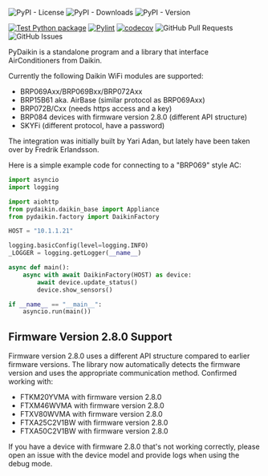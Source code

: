 ![PyPI - License](https://img.shields.io/pypi/l/pydaikin?color=green)
![PyPI - Downloads](https://img.shields.io/pypi/dw/pydaikin?label=downloads&logo=pypi&logoColor=white)
![PyPI - Version](https://img.shields.io/pypi/v/pydaikin?label=version&logo=pypi&logoColor=white)

[![Test Python package](https://github.com/fredrike/pydaikin/actions/workflows/pytest.yml/badge.svg)](https://github.com/fredrike/pydaikin/actions/workflows/pytest.yml)
[![Pylint](https://github.com/fredrike/pydaikin/actions/workflows/pylint.yml/badge.svg)](https://github.com/fredrike/pydaikin/actions/workflows/pylint.yml)
[![codecov](https://codecov.io/github/fredrike/pydaikin/graph/badge.svg?token=DFEYF4L0J2)](https://codecov.io/github/fredrike/pydaikin)
![GitHub Pull Requests](https://img.shields.io/github/issues-pr/fredrike/pydaikin?logo=github)
![GitHub Issues](https://img.shields.io/github/issues/fredrike/pydaikin?logo=github)

PyDaikin is a standalone program and a library that interface AirConditioners from Daikin.

Currently the following Daikin WiFi modules are supported:

* BRP069Axx/BRP069Bxx/BRP072Axx
* BRP15B61 aka. AirBase (similar protocol as BRP069Axx)
* BRP072B/Cxx (needs https access and a key)
* BRP084 devices with firmware version 2.8.0 (different API structure)
* SKYFi (different protocol, have a password)

The integration was initially built by Yari Adan, but lately have been taken over by Fredrik Erlandsson.

Here is a simple example code for connecting to a  "BRP069" style AC:
```python
import asyncio
import logging

import aiohttp
from pydaikin.daikin_base import Appliance
from pydaikin.factory import DaikinFactory

HOST = "10.1.1.21"

logging.basicConfig(level=logging.INFO)
_LOGGER = logging.getLogger(__name__)

async def main():
    async with await DaikinFactory(HOST) as device:
        await device.update_status()
        device.show_sensors()

if __name__ == "__main__":
    asyncio.run(main())
```

## Firmware Version 2.8.0 Support

Firmware version 2.8.0 uses a different API structure compared to earlier firmware versions. The library now automatically detects the firmware version and uses the appropriate communication method. Confirmed working with:

* FTKM20YVMA with firmware version 2.8.0
* FTXM46WVMA with firmware version 2.8.0
* FTXV80WVMA with firmware version 2.8.0
* FTXA25C2V1BW with firmware version 2.8.0
* FTXA50C2V1BW with firmware version 2.8.0

If you have a device with firmware 2.8.0 that's not working correctly, please open an issue with the device model and provide logs when using the debug mode.
